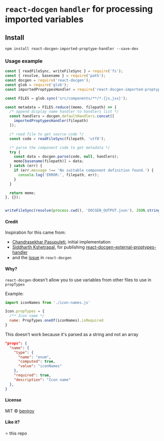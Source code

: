 # `react-docgen` `handler` for processing imported variables

## Install
```
npm install react-docgen-imported-proptype-handler --save-dev
```

### Usage example
```js
const { readFileSync, writeFileSync } = require('fs');
const { resolve, basename } = require('path');
const docgen = require('react-docgen');
const glob = require('glob');
const importedProptypesHandler = require('react-docgen-imported-proptype-handler').default;

const FILES = glob.sync('src/components/**/*.{js,jsx}');

const metadata = FILES.reduce((memo, filepath) => {
  /* append display name handler to handlers list */
  const handlers = docgen.defaultHandlers.concat([
    importedProptypesHandler(filepath)
  ]);

  /* read file to get source code */
  const code = readFileSync(filepath, 'utf8');

  /* parse the component code to get metadata */
  try {
    const data = docgen.parse(code, null, handlers);
    memo[basename(filepath)] = data;
  } catch (err) {
    if (err.message !== 'No suitable component definition found.') {
      console.log('ERROR:', filepath, err);
    }
  }

  return memo;
}, {});


writeFileSync(resolve(process.cwd(), 'DOCGEN_OUTPUT.json'), JSON.stringify(metadata, null, 2));
```

#### Credit
Inspiration for this came from:
- [Chandrasekhar Pasupuleti](https://github.com/pasupuletics), initial implementation
- [Siddharth Kshetrapal](https://github.com/siddharthkp), for publishing [react-docgen-external-proptypes-handler](https://github.com/siddharthkp/react-docgen-external-proptypes-handler)
- and the [issue](https://github.com/reactjs/react-docgen/issues/33) in `react-docgen`

#### Why?
`react-docgen` doesn't allow you to use variables from other files to use in `propTypes`

Example:

```js
import iconNames from './icon-names.js'

Icon.propTypes = {
  /** Icon name */
  name: PropTypes.oneOf(iconNames).isRequired
}
```

This doesn't work because it's parsed as a string and not an array

```json
"props": {
  "name": {
    "type": {
      "name": "enum",
      "computed": true,
      "value": "iconNames"
    },
    "required": true,
    "description": "Icon name"
  },
}
```

#### License
MIT © [benjroy](https://github.com/benjroy)

#### Like it?
:star: this repo
